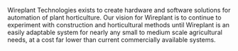Wireplant Technologies exists to create hardware and software solutions for automation of plant horticulture. Our vision for Wireplant is to continue to experiment with construction and horticultural methods until Wireplant is an easily adaptable system for nearly any small to medium scale agricultural needs, at a cost far lower than current commercially available systems.